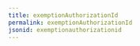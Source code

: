 ```yaml
---
title: exemptionAuthorizationId
permalink: exemptionAuthorizationId
jsonid: exemptionauthorizationid
---
```

